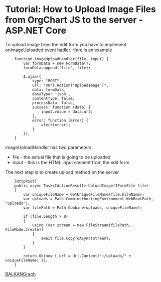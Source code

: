 # Tutorial: How to Upload Image Files from OrgChart JS to the server - ASP.NET Core

To upload image from the edit form you have to implement onImageUploaded event hadler. Here is an example

        function imageUploadHandler(file, input) {
            var formData = new FormData();
            formData.append('file', file);           

            $.ajax({
                type: "POST",
                url: "@Url.Action("UploadImage")",
                data: formData,
                dataType: 'json',
                contentType: false,
                processData: false,
                success: function (data) {
                    input.value = data.url;
                },
                error: function (error) {
                    alert(error);
                }
            });
        }
        
imageUploadHandler has two parameters:
- file - the actual file that is going to be uploaded 
- input - this is the HTML input element from the edit form

The next step is to create upload method on the server 

        [HttpPost]
        public async Task<IActionResult> UploadImage(IFormFile file)
        {
            var uniqueFileName = GetUniqueFileName(file.FileName);
            var uploads = Path.Combine(hostingEnvironment.WebRootPath, "uploads");
            var filePath = Path.Combine(uploads, uniqueFileName);
            
            if (file.Length > 0)
            {
                using (var stream = new FileStream(filePath, FileMode.Create))
                {
                    await file.CopyToAsync(stream);
                }
            }

            return Ok(new { url = Url.Content("~/uploads/" + uniqueFileName) });
        }


[BALKANGraph](https://balkangraph.com)
